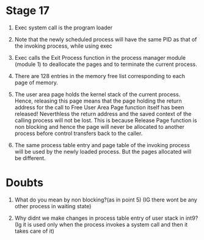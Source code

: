 # Stage 17

1. Exec system call is the program loader

2. Note that the newly scheduled process will have the same PID as that of the invoking process, while using exec

3. Exec calls the Exit Process function in the process manager module (module 1) to deallocate the pages and to terminate the current process.

4. There are 128 entries in the memory free list corresponding to each page of memory.

5.  The user area page holds the kernel stack of the current process. Hence, releasing this page means that the page holding the return address for the call to Free User Area Page function itself has been released! Neverthless the return address and the saved context of the calling process will not be lost. This is because Release Page function is non blocking and hence the page will never be allocated to another process before control transfers back to the caller.

6. The same process table entry and page table of the invoking process will be used by the newly loaded process. But the pages allocated will be different.


# Doubts
1. What do you mean by non blocking?(as in point 5) (IG there wont be any other process in waiting state)

2. Why didnt we make changes in process table entry of user stack in int9?
(Ig it is used only when the process invokes a system call and then it takes care of it)
